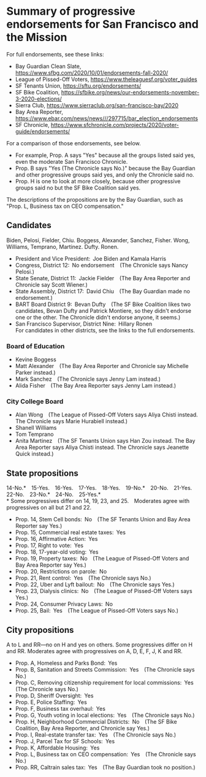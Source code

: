 # Summary of progressive endorsements for San&nbsp;Francisco and the&nbsp;Mission

For full endorsements, see these links:

- Bay Guardian Clean Slate, <https://www.sfbg.com/2020/10/01/endorsements-fall-2020/>
- League of Pissed-Off Voters, <https://www.theleaguesf.org/voter_guides>
- SF Tenants Union, <https://sftu.org/endorsements/>
- SF Bike Coalition, <https://sfbike.org/news/our-endorsements-november-3-2020-elections/>
- Sierra Club, <https://www.sierraclub.org/san-francisco-bay/2020>
- Bay Area Reporter, <https://www.ebar.com/news/news///297715/bar_election_endorsements>
- SF Chronicle, <https://www.sfchronicle.com/projects/2020/voter-guide/endorsements/>

For a comparison of those endorsements, see below. 

- For example, Prop. A says "Yes" because all the groups listed said yes, even the moderate San Francisco Chronicle. 
- Prop. B says "Yes (The Chronicle says No.)" because the Bay Guardian and other progressive groups said yes, and only the Chronicle said no. 
- Prop. H is one to look at more closely, because other progressive groups said no but the SF Bike Coalition said yes. 

The descriptions of the propositions are by the Bay Guardian, such as "Prop. L, Business tax on CEO compensation."

## Candidates

Biden, Pelosi, Fielder, Chiu. Boggess, Alexander, Sanchez, Fisher. Wong, Williams, Temprano, Martinez. Dufty. Ronen.

- President and Vice President: Joe Biden and Kamala Harris
- Congress, District 12: No endorsement (The Chronicle says Nancy Pelosi.)
- State Senate, District 11: Jackie Fielder (The Bay Area Reporter and Chronicle say Scott Wiener.)
- State Assembly, District 17: David Chiu (The Bay Guardian made no endorsement.)
- BART Board District 9: Bevan Dufty (The SF Bike Coalition likes two candidates, Bevan Dufty and Patrick Montiere, so they didn't endorse one or the other. 
The Chronicle didn't endorse anyone, it seems.)
- San Francisco Supervisor, District Nine: Hillary Ronen \
For candidates in other districts, see the links to the full endorsements.

### Board of Education
- Kevine Boggess
- Matt Alexander (The Bay Area Reporter and Chronicle say Michelle Parker instead.)
- Mark Sanchez (The Chronicle says Jenny Lam instead.)
- Alida Fisher (The Bay Area Reporter says Jenny Lam instead.)

### City College Board
- Alan Wong (The League of Pissed-Off Voters says Aliya Chisti instead. The Chronicle says Marie Hurabiell instead.)
- Shanell Williams
- Tom Temprano
- Anita Martinez (The SF Tenants Union says Han Zou instead. The Bay Area Reporter says Aliya Chisti instead. The Chronicle says Jeanette Quick instead.)

## State propositions

14-No.* 15-Yes. 16-Yes. 17-Yes. 18-Yes. 19-No.* 20-No. 21-Yes. 22-No. 23-No.* 24-No. 25-Yes.* \
\* Some progressives differ on 14, 19, 23, and 25. Moderates agree with progressives on all but 21 and 22.

- Prop. 14, Stem Cell bonds: No (The SF Tenants Union and Bay Area Reporter say Yes.)
- Prop. 15, Commercial real estate taxes: Yes
- Prop. 16, Affirmative Action: Yes
- Prop. 17, Right to vote: Yes
- Prop. 18, 17-year-old voting: Yes
- Prop. 19, Property taxes: No (The League of Pissed-Off Voters and Bay Area Reporter say Yes.)
- Prop. 20, Restrictions on parole: No
- Prop. 21, Rent control: Yes (The Chronicle says No.)
- Prop. 22, Uber and Lyft bailout: No (The Chronicle says Yes.)
- Prop. 23, Dialysis clinics: No (The League of Pissed-Off Voters says Yes.)
- Prop. 24, Consumer Privacy Laws: No
- Prop. 25, Bail: Yes (The League of Pissed-Off Voters says No.)

## City propositions

A to L and RR&mdash;no on H and yes on others. Some progressives differ on H and RR. 
Moderates agree with progressives on A, D, E, F, J, K and RR.

- Prop. A, Homeless and Parks Bond: Yes
- Prop. B, Sanitation and Streets Commission: Yes (The Chronicle says No.)
- Prop. C, Removing citizenship requirement for local commissions: Yes (The Chronicle says No.)
- Prop. D, Sheriff Oversight: Yes
- Prop. E, Police Staffing: Yes
- Prop. F, Business tax overhaul: Yes
- Prop. G, Youth voting in local elections: Yes (The Chronicle says No.)
- Prop. H, Neighborhood Commercial Districts: No (The SF Bike Coalition, Bay Area Reporter, and Chronicle say Yes.)
- Prop. I, Real-estate transfer tax: Yes (The Chronicle says No.)
- Prop. J, Parcel Tax for SF Schools: Yes
- Prop. K, Affordable Housing: Yes
- Prop. L, Business tax on CEO compensation: Yes (The Chronicle says No.)
- Prop. RR, Caltrain sales tax: Yes (The Bay Guardian took no position.)

